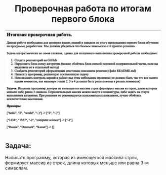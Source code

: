 
<center> 
<h1> Проверочная работа по итогам первого блока</h2>
</center>

![Task Description](Task.png)

## Задача:
Написать программу, которая из имеющегося массива строк, формирует массив из строк, длина которых меньше или равна 3-м символам.